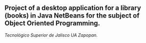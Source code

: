 ## Project of a desktop application for a library (books) in Java NetBeans for the subject of Object Oriented Programming.
*Tecnológico Superior de Jalisco UA Zapopan.*
